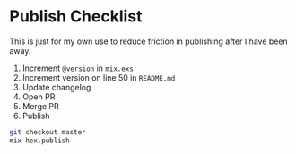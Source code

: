 # Publish Checklist

This is just for my own use to reduce friction in publishing after I have been away.

1. Increment `@version` in `mix.exs`
2. Increment version on line 50 in `README.md`
3. Update changelog
4. Open PR
5. Merge PR
6. Publish

```bash
git checkout master
mix hex.publish
```
